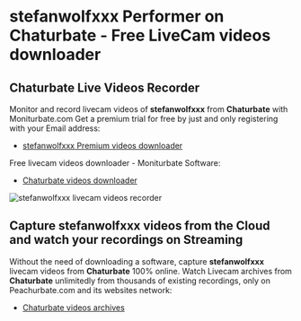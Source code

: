 # stefanwolfxxx Performer on Chaturbate - Free LiveCam videos downloader

## Chaturbate Live Videos Recorder

Monitor and record livecam videos of **stefanwolfxxx** from **Chaturbate** with Moniturbate.com
Get a premium trial for free by just and only registering with your Email address:
* [stefanwolfxxx Premium videos downloader](https://moniturbate.com/request-demo-licence-key.html)

Free livecam videos downloader - Moniturbate Software:
* [Chaturbate videos downloader](https://moniturbate.com/moniturbate-download-software.html)

![stefanwolfxxx livecam videos recorder](https://peachurnet.com/templates/moniturbate-software.png)


## Capture stefanwolfxxx videos from the Cloud and watch your recordings on Streaming

Without the need of downloading a software, capture **stefanwolfxxx** livecam videos from **Chaturbate** 100% online.
Watch Livecam archives from **Chaturbate** unlimitedly from thousands of existing recordings, only on Peachurbate.com and its websites network:
* [Chaturbate videos archives](https://peachurnet.com/)